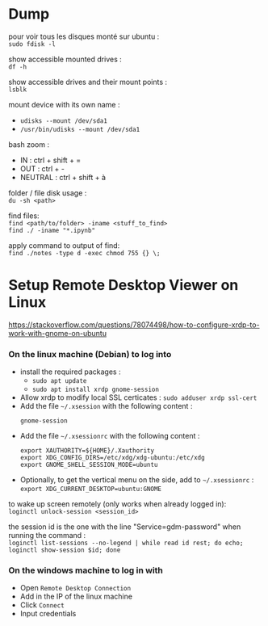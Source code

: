 # Dump

pour voir tous les disques monté sur ubuntu :<br>
`sudo fdisk -l`

show accessible mounted drives :<br>
`df -h`

show accessible drives and their mount points :<br>
`lsblk`

mount device with its own name :
- `udisks --mount /dev/sda1`
- `/usr/bin/udisks --mount /dev/sda1`

bash zoom :
- IN : ctrl + shift + =
- OUT : ctrl + -
- NEUTRAL : ctrl + shift + à

folder / file disk usage :<br>
`du -sh <path>`

find files:<br>
`find <path/to/folder> -iname <stuff_to_find>`<br>
`find ./ -iname "*.ipynb"`

apply command to output of find:<br>
`find ./notes -type d -exec chmod 755 {} \;`

# Setup Remote Desktop Viewer on Linux

https://stackoverflow.com/questions/78074498/how-to-configure-xrdp-to-work-with-gnome-on-ubuntu

### On the linux machine (Debian) to log into

- install the required packages :
	- `sudo apt update`
	- `sudo apt install xrdp gnome-session`
- Allow xrdp to modify local SSL certicates :
`sudo adduser xrdp ssl-cert`
- Add the file `~/.xsession` with the following content :
	```
	gnome-session
	```
- Add the file `~/.xsessionrc` with the following content :
	```
	export XAUTHORITY=${HOME}/.Xauthority
	export XDG_CONFIG_DIRS=/etc/xdg/xdg-ubuntu:/etc/xdg
	export GNOME_SHELL_SESSION_MODE=ubuntu
	```
- Optionally, to get the vertical menu on the side, add to `~/.xsessionrc` :<br>
`export XDG_CURRENT_DESKTOP=ubuntu:GNOME`

to wake up screen remotely (only works when already logged in):<br>
`loginctl unlock-session <session_id>`

the session id is the one with the line "Service=gdm-password" when running the command :<br>
`loginctl list-sessions --no-legend | while read id rest; do echo; loginctl show-session $id; done`

### On the windows machine to log in with

- Open `Remote Desktop Connection`
- Add in the IP of the linux machine
- Click `Connect`
- Input credentials
